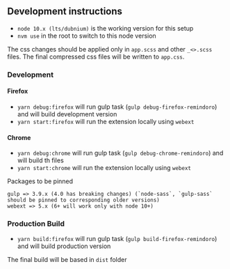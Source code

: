 ## Development instructions

- `node 10.x (lts/dubnium)` is the working version for this setup
- `nvm use` in the root to switch to this node version

The css changes should be applied only in `app.scss` and other `_<>.scss` files. The final compressed
css files will be written to `app.css`.

### Development

#### Firefox

- `yarn debug:firefox` will run gulp task (`gulp debug-firefox-remindoro`) and will build development version
- `yarn start:firefox` will run the extension locally using `webext`

#### Chrome

- `yarn debug:chrome` will run gulp task (`gulp debug-chrome-remindoro`) and will build th files
- `yarn start:chrome` will run the extension locally using `webext`

Packages to be pinned 
```
gulp => 3.9.x (4.0 has breaking changes) (`node-sass`, `gulp-sass` should be pinned to corresponding older versions)
webext => 5.x (6+ will work only with node 10+)
```

### Production Build

- `yarn build:firefox` will run gulp task (`gulp build-firefox-remindoro`) and will build production version

The final build will be based in `dist` folder
